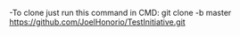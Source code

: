 -To clone just run this command in CMD:
git clone -b master https://github.com/JoelHonorio/TestInitiative.git
